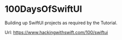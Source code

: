 # 100DaysOfSwiftUI
Building up SwiftUI projects as required by the Tutorial.

Url: https://www.hackingwithswift.com/100/swiftui
